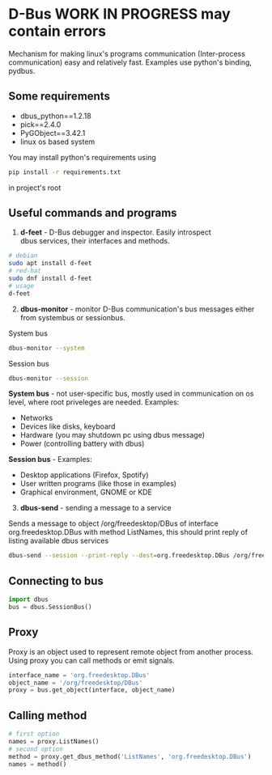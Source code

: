 # D-Bus WORK IN PROGRESS may contain errors
Mechanism for making linux's programs communication (Inter-process communication)
easy and relatively fast. Examples use python's binding, pydbus.

## Some requirements
- dbus_python==1.2.18
- pick==2.4.0
- PyGObject==3.42.1
- linux os based system

You may install python's requirements using
```bash
pip install -r requirements.txt
```
in project's root
## Useful commands and programs
1. **d-feet** - D-Bus debugger and inspector. Easily introspect  
dbus services, their interfaces and methods.
```bash
# debian
sudo apt install d-feet
# red-hat
sudo dnf install d-feet
# usage
d-feet
```
2. **dbus-monitor** - monitor D-Bus communication's bus messages either from
systembus or sessionbus.

System bus
```bash
dbus-monitor --system
```
Session bus
```bash
dbus-monitor --session
```
**System bus** - not user-specific bus, mostly used
in communication on os level, where root priveleges are needed. Examples:
- Networks
- Devices like disks, keyboard
- Hardware (you may shutdown pc using dbus message)
- Power (controlling battery with dbus)

**Session bus** -
Examples:
- Desktop applications (Firefox, Spotify)
- User written programs (like those in examples)
- Graphical environment, GNOME or KDE

3. **dbus-send** - sending a message to a service

Sends a message to object /org/freedesktop/DBus
of interface org.freedesktop.DBus with method ListNames, this should print reply of listing available dbus services
```bash
dbus-send --session --print-reply --dest=org.freedesktop.DBus /org/freedesktop/DBus org.freedesktop.DBus.ListNames
```



## Connecting to bus

```python
import dbus
bus = dbus.SessionBus()
```

## Proxy
Proxy is an object used to represent remote object from another process.
Using proxy you can call methods or emit signals.
```python
interface_name = 'org.freedesktop.DBus'
object_name = '/org/freedesktop/DBus'
proxy = bus.get_object(interface, object_name)
```

## Calling method

```python
# first option
names = proxy.ListNames()
# second option
method = proxy.get_dbus_method('ListNames', 'org.freedesktop.DBus')
names = method()
```


